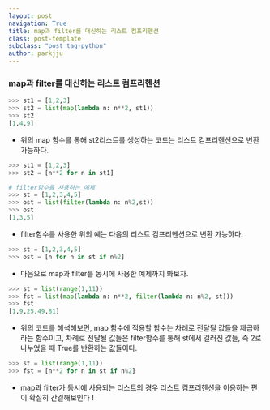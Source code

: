 ```yaml
---
layout: post
navigation: True
title: map과 filter를 대신하는 리스트 컴프리헨션
class: post-template
subclass: "post tag-python"
author: parkjju
---
```


### map과 filter를 대신하는 리스트 컴프리헨션

```python
>>> st1 = [1,2,3]
>>> st2 = list(map(lambda n: n**2, st1))
>>> st2
[1,4,9]
```

- 위의 map 함수를 통해 st2리스트를 생성하는 코드는 리스트 컴프리헨션으로 변환 가능하다.

```python
>>> st1 = [1,2,3]
>>> st2 = [n**2 for n in st1]
```

```python
# filter함수를 사용하는 예제
>>> st = [1,2,3,4,5]
>>> ost = list(filter(lambda n: n%2,st))
>>> ost
[1,3,5]
```

- filter함수를 사용한 위의 예는 다음의 리스트 컴프리헨션으로 변환 가능하다.

```python
>>> st = [1,2,3,4,5]
>>> ost = [n for n in st if n%2]
```

- 다음으로 map과 filter를 동시에 사용한 예제까지 봐보자.

```python
>>> st = list(range(1,11))
>>> fst = list(map(lambda n: n**2, filter(lambda n: n%2, st)))
>>> fst
[1,9,25,49,81]
```

- 위의 코드를 해석해보면, map 함수에 적용할 함수는 차례로 전달될 값들을 제곱하라는 함수이고, 차례로 전달될 값들은 filter함수를 통해 st에서 걸러진 값들, 즉 2로 나누었을 때 True를 반환하는 값들이다.

```python
>>> st = list(range(1,11))
>>> fst = [n**2 for n in st if n%2]
```

- map과 filter가 동시에 사용되는 리스트의 경우 리스트 컴프리헨션을 이용하는 편이 확실히 간결해보인다 !
